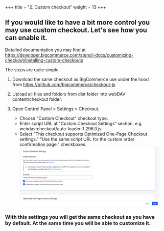 +++
title = "2. Custom checkout"
weight = 13
+++

## If you would like to have a bit more control you may use custom checkout. Let's see how you can enable it.

Detailed documentation you may find at https://developer.bigcommerce.com/stencil-docs/customizing-checkout/installing-custom-checkouts

The steps are quite simple.

1. Download the same checkout as BigCommerce use under the hood from https://github.com/bigcommerce/checkout-js

2. Upload all files and folders from dist folder into webDAV content/checkout folder.

3. Open Control Panel > Settings > Checkout.
   - Choose "Custom Checkout" checkout type.
   - Enter script URL at "Custom Checkout Settings" section, e.g. webdav:checkout/auto-loader-1.296.0.js
   - Select "This checkout supports Optimized One-Page Checkout settings." "Use the same script URL for the custom order confirmation page." checkboxes.
     ![](../../static/images/checkout/2.png)

### With this settings you will get the same checkout as you have by default. At the same time you will be able to customize it.
